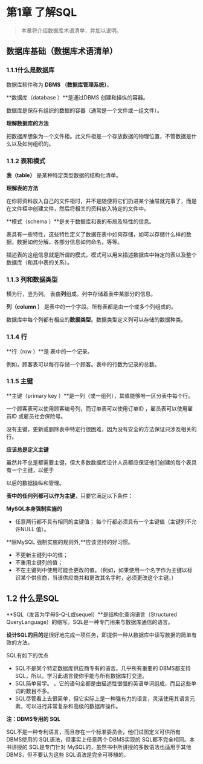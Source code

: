  # 第1章 了解SQL

>  本章将介绍数据库术语清单，并加以说明。

## 数据库基础（数据库术语清单）

### 1.1.1什么是数据库

数据库软件称为 **DBMS （数据库管理系统）**。

**数据库（database ）**是通过DBMS 创建和操纵的容器。

数据库是保存有组织的数据的容器（通常是一个文件或一组文件）。



**理解数据库的方法**

把数据库想象为一个文件柜。此文件柜是一个存放数据的物理位置，不管数据是什么以及如何组织的。



### 1.1.2 表和模式

**表（table）** 是某种特定类型数据的结构化清单。



**理解表的方法**

在你将资料放入自己的文件柜时，并不是随便将它们扔进某个抽屉就完事了，而是在文件柜中创建文件，然后将相关的资料放入特定的文件中。



**模式（schema ）**是关于数据库和表的布局及特性的信息。

表具有一些特性，这些特性定义了数据在表中如何存储，如可以存储什么样的数据，数据如何分解，各部分信息如何命名，等等。

描述表的这组信息就是所谓的模式，模式可以用来描述数据库中特定的表以及整个数据库（和其中表的关系）。

### 1.1.3 列和数据类型
横为行，竖为列。
表由**列**组成。列中存储着表中某部分的信息。

**列（column ）** 是表中的一个字段。所有表都是由一个或多个列组成的。

 数据库中每个列都有相应的**数据类型**。数据类型定义列可以存储的数据种类。

### 1.1.4 行

 **行（row ）**是 表中的一个记录。

 例如，顾客表可以每行存储一个顾客。表中的行数为记录的总数。

### 1.1.5 主键

**主键（primary key ）**是一列（或一组列），其值能够唯一区分表中每个行。

 一个顾客表可以使用顾客编号列，而订单表可以使用订单ID ，雇员表可以使用雇员ID 或雇员社会保险号。

 没有主键，更新或删除表中特定行很困难，因为没有安全的方法保证只涉及相关的行。

**应该总是定义主键**

虽然并不总是都需要主键，但大多数数据库设计人员都应保证他们创建的每个表具有一个主键，以便于

以后的数据操纵和管理。



**表中的任何列都可以作为主键**，只要它满足以下条件：

**MySQL本身强制实施的**

*  任意两行都不具有相同的主键值；
    每个行都必须具有一个主键值（主键列不允许NULL 值）。	


**除MySQL 强制实施的规则外,**应该坚持的好习惯。

*  不更新主键列中的值；
*  不重用主键列的值；
*  不在主键列中使用可能会更改的值。（例如，如果使用一个名字作为主键以标识某个供应商，当该供应商并和更改其名字时，必须更改这个主键。）



## 1.2 什么是SQL

**SQL（发音为字母S-Q-L或sequel）**是结构化查询语言（Structured QueryLanguage）的缩写。SQL是一种专门用来与数据库通信的语言。

**设计SQL的目的**是很好地完成一项任务，即提供一种从数据库中读写数据的简单有效的方法。



 SQL有如下的优点

*  SQL不是某个特定数据库供应商专有的语言。几乎所有重要的 DBMS都支持 SQL，所以，学习此语言使你乎能与所有数据库打交道。
*  SQL简单易学。 。它的语句全都是由描述性很强的英语单词组成，而且这些单词的数目不多。
*  SQL尽管看上去很简单，但它实际上是一种强有力的语言，灵活使用其语言元素，可以进行非常复杂和高级的数据库操作。


**注：DBMS专用的 SQL**

 SQL不是一种专利语言，而且存在一个标准委员会，他们试图定义可供所有 DBMS使用的 SQL语法，但事实上任意两个 DBMS实现的 SQL都不完全相同。本书讲授的 SQL是专门针对 MySQL的，虽然书中所讲授的多数语法也适用于其他 DBMS，但不要认为这些 SQL语法是完全可移植的。















